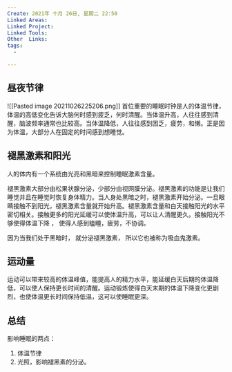 ```yaml
---
Create: 2021年 十月 26日, 星期二 22:50
Linked Areas: 
Linked Project:
Linked Tools: 
Other  Links: 
tags: 
  - 

---
```





## 昼夜节律
![[Pasted image 20211026225206.png]]
首位重要的睡眠时钟是人的体温节律，体温的高低变化告诉大脑何时感到疲乏，何时清醒。当体温升高，人往往感到清醒，脑波频率通常也比较高。当体温降低，人往往感到困乏，疲劳，和懒。正是因为体温，大部分人在固定的时间感到想睡觉。

## 褪黑激素和阳光

人的体内有一个系统由光亮和黑暗来控制睡眠激素含量。

褪黑激素大部分由松果状腺分泌，少部分由视网膜分泌。褪黑激素的功能是让我们睡觉并且在睡觉时恢复身体精力。当人身处黑暗之时，褪黑激素开始分泌。一旦眼睛接触不到阳光，褪黑激素含量就开始升高。褪黑激素含量和白天接触阳光的水平密切相关。接触更多的阳光延缓可以使体温升高，可以让人清醒更久。接触阳光不够使得体温下降 ， 使得人感到瞌睡，疲劳，不协调。

因为当我们处于黑暗时， 就分泌褪黑激素， 所以它也被称为吸血鬼激素。

## 运动量
运动可以带来较高的体温峰值，能提高人的精力水平，能延缓白天后期的体温降低，可以使人保持更长时间的清醒。运动锻炼使得白天末期的体温下降变化更剧烈，也使体温更长时间保持低温，这可以使睡眠更深。

## 总结
影响睡眠的两点：
1. 体温节律
2. 光照，影响褪黑素的分泌。




